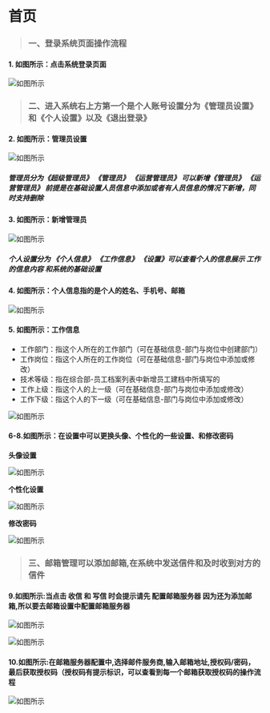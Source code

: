 # 首页

> ###  一、登录系统页面操作流程

#### 1. 如图所示：点击系统登录页面

![如图所示](../file/dly.png)

> ###  二、进入系统右上方第一个是个人账号设置分为《管理员设置》和《个人设置》以及《退出登录》

#### 2. 如图所示：管理员设置

![如图所示](../file/zh.png)

 ##### 管理员分为《超级管理员》 《管理员》 《运营管理员》 可以新增《管理员》 《运营管理员》 前提是在基础设置人员信息中添加或者有人员信息的情况下新增，同时支持删除

#### 3. 如图所示：新增管理员

![如图所示](../file/szgly.png)

##### 个人设置分为 《个人信息》 《工作信息》 《设置》可以查看个人的信息展示 工作的信息内容 和系统的基础设置

#### 4. 如图所示：个人信息指的是个人的姓名、手机号、邮箱

![如图所示](../file/grxx.png)

#### 5. 如图所示：工作信息
* 工作部门：指这个人所在的工作部门（可在基础信息-部门与岗位中创建部门）
* 工作岗位：指这个人所在的工作岗位（可在基础信息-部门与岗位中添加或修改）
* 技术等级：指在综合部-员工档案列表中新增员工建档中所填写的
* 工作上级：指这个人的上一级（可在基础信息-部门与岗位中添加或修改）
* 工作下级：指这个人的下一级（可在基础信息-部门与岗位中添加或修改）

![如图所示](../file/gzxx.png)

#### 6-8.如图所示：在设置中可以更换头像、个性化的一些设置、和修改密码

**头像设置**

![如图所示](../file/txsz.png)

**个性化设置**

![如图所示](../file/gxh.png)

**修改密码**

![如图所示](../file/xgmm.png)

> ###  三、邮箱管理可以添加邮箱,在系统中发送信件和及时收到对方的信件

#### 9.如图所示:当点击 收信 和 写信 时会提示请先  配置邮箱服务器  因为还为添加邮箱,所以要去邮箱设置中配置邮箱服务器

![如图所示](../file/sx.png)

![如图所示](../file/xx.png)

#### 10.如图所示:在邮箱服务器配置中,选择邮件服务商,输入邮箱地址,授权码/密码，最后获取授权码（授权码有提示标识，可以查看到每一个邮箱获取授权码的操作流程

![如图所示](../file/yxsz.png)